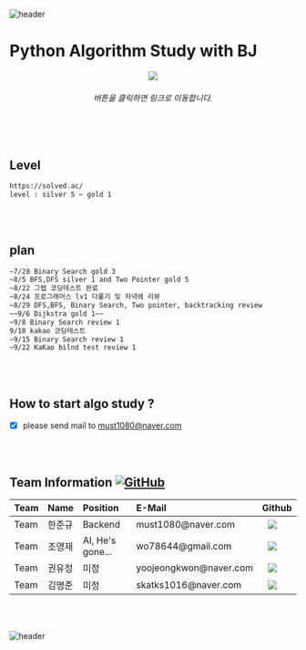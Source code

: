 ![header](https://capsule-render.vercel.app/api?type=wave&color=auto&height=135&section=header&text=&fontSize=90&fontAlignY=30&)

<h1>Python Algorithm Study with BJ</h1> 


 <p align = "center"><a href="https://colab.research.google.com/notebooks/intro.ipynb"><img src="http://img.shields.io/badge/Colab-655ced?style=for-the-badge&color=informational" style="height : auto; margin-left : 10px; margin-right : 10px;"/></a> </p>
 

<h6><p align = "center">  버튼을 클릭하면 링크로 이동합니다.  </p></h6>

<br></br>

## Level
```bash
https://solved.ac/
level : silver 5 ~ gold 1
```
<br></br>

## plan
```bash
~7/28 Binary Search gold 3
~8/5 BFS,DFS silver 1 and Two Pointer gold 5
~8/22 그렙 코딩테스트 완료 
~8/24 프로그래머스 lv1 다풀기 및 저녁에 리뷰
~8/29 DFS,BFS, Binary Search, Two pointer, backtracking review
~~9/6 Dijkstra gold 1~~
~9/8 Binary Search review 1
9/10 kakao 코딩테스트
~9/15 Binary Search review 1
~9/22 KaKao bilnd test review 1
```
<br></br>
 
## How to start algo study ?
 
- [x] please send mail to must1080@naver.com

<br></br>


<h2> Team Information <a href="https://github.com/osamhack2020/Web_Drawing-chat-consulation_Stones-in-greenhouse/blob/master/LICENSE"><img alt="GitHub" src="https://img.shields.io/github/license/osamhack2020/Web_Drawing-chat-consulation_Stones-in-greenhouse"></a></h2>

<!--  아래는 Team INFORMATION 표-->
 
 <table>
<thead>
<tr>
<th style="text-align:left">Team</th>
<th style="text-align:left">Name</th>
<th style="text-align:left">Position</th>
<th style="text-align:left">E-Mail</th>
<th style="text-align:left">Github</th>
</tr> 
</thead>
<tbody>
<tr>
<td style="text-align:left">Team</td>
<td style="text-align:left">한준규</td>
<td style="text-align:left">Backend</td>
<td style="text-align:left">must1080@naver.com</td>
<td style="text-align:left"><a href="https://github.com/doongu">
<img src="http://img.shields.io/badge/doongu-655ced?style=social&logo=github" style="height : auto; margin-left : 10px; margin-right : 10px;"/>
</a></td> 
</tr>
<tr>
<td style="text-align:left">Team</td>
<td style="text-align:left">조영재</td>
<td style="text-align:left">AI, He's gone... </td>
<td style="text-align:left">wo78644@gmail.com</td>
<td style="text-align:left"><a href="https://github.com/wo7864">
<img src="http://img.shields.io/badge/wo7864-655ced?style=social&logo=github&color=informational" style="height : auto; margin-left : 10px; margin-right : 10px;"/>
</a></td>
</tr>
 <tr>
<td style="text-align:left">Team</td>
<td style="text-align:left">권유정</td>
<td style="text-align:left">미정</td>
<td style="text-align:left">yoojeongkwon@naver.com</td>
<td style="text-align:left"><a href="https://github.com/yujeongkwon">
<img src="http://img.shields.io/badge/yujeongkwon-655ced?style=social&logo=github&color=informational" style="height : auto; margin-left : 10px; margin-right : 10px;"/>
</a></td>
</tr>
<tr>
<td style="text-align:left">Team</td>
<td style="text-align:left">김명준</td>
<td style="text-align:left">미정</td>
<td style="text-align:left">skatks1016@naver.com</td>
<td style="text-align:left"><a href="https://github.com/kmj111">
<img src="http://img.shields.io/badge/kmj111-655ced?style=social&logo=github&color=informational" style="height : auto; margin-left : 10px; margin-right : 10px;"/>
</a></td>
</tr>
</tbody>
</table>


<br></br>



![header](https://capsule-render.vercel.app/api?type=wave&color=auto&height=135&section=footer&fontSize=90)
  


